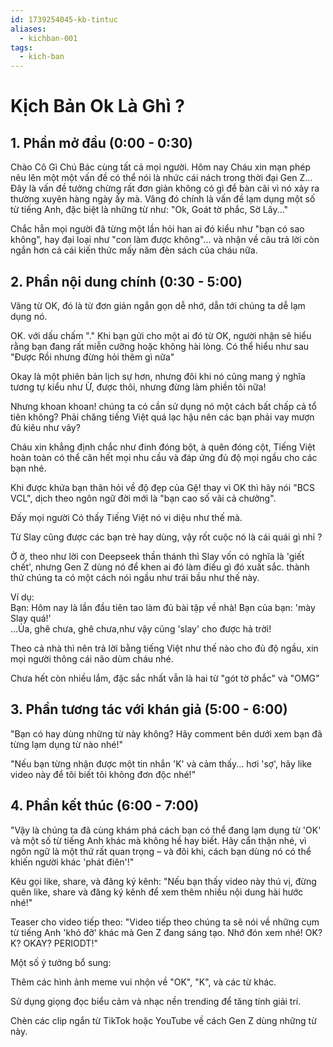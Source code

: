 ```yaml
---
id: 1739254045-kb-tintuc
aliases:
  - kichban-001
tags:
  - kich-ban
---
```


# Kịch Bản Ok Là Ghì ?

## 1. Phần mở đầu (0:00 - 0:30)

Chào Cô Gì Chú Bác cùng tất cả mọi người. Hôm nay Cháu xin mạn phép nêu lên một một vấn đề có thể nói là nhức cái nách trong thời đại Gen Z... Đây là vấn đề tưởng chừng rất đơn giản không có gì để bàn cãi vì nó xảy ra thường xuyên hàng ngày ấy mà. Vâng đó chính là vấn đề lạm dụng một số từ tiếng Anh, đặc biệt là những từ như: "Ok, Goát tờ phắc, Sờ Lây..." 

Chắc hẳn mọi người đã từng một lần hỏi han ai đó kiểu như "bạn có sao không", hay đại loại như "con làm được không"... và nhận về câu trả lời còn ngắn hơn cả cái kiến thức mấy năm đèn sách của cháu nữa.

## 2. Phần nội dung chính (0:30 - 5:00)

Vâng từ OK, đó là từ đơn giản ngắn gọn dễ nhớ, dẫn tới chúng ta dễ lạm dụng nó.

OK. với dấu chấm "."
Khi bạn gửi cho một ai đó từ OK, người nhận sẽ hiểu rằng bạn đang rất miễn cưỡng hoặc không hài lòng. Có thể hiểu như sau "Được Rồi nhưng đừng hỏi thêm gì nữa"

Okay là một phiên bản lịch sự hơn, nhưng đôi khi nó cũng mang ý nghĩa tương tự kiểu như Ừ, được thôi, nhưng đừng làm phiền tôi nữa!

Nhưng khoan khoan! chúng ta có cần sử dụng nó một cách bất chấp cả tổ tiên không?
Phải chăng tiếng Việt quá lạc hậu nên các bạn phải vay mượn đủ kiêu như vây?

Cháu xin khẳng định chắc như đinh đóng bột, à quên đóng cột, Tiếng Việt hoàn toàn có thể cân hết mọi nhu cầu và đáp ứng đủ độ mọi ngầu cho các bạn nhé.

Khi được khứa bạn thân hỏi về độ đẹp của Gệ! thay vì OK thì hãy nói "BCS VCL", dịch theo ngôn ngữ đời mới là "bạn cao số vãi cả chưởng".

Đấy mọi người Có thấy Tiếng Việt nó vi diệu như thế mà.

Từ Slay cũng được các bạn trẻ hay dùng, vậy rốt cuộc nó là cái quái gì nhỉ ?

Ờ ờ, theo như lời con Deepseek thần thánh thì Slay vốn có nghĩa là 'giết chết', nhưng Gen Z dùng nó để khen ai đó làm điều gì đó xuất sắc. thành thử chúng ta có một cách nói ngầu như trái bầu như thế này.

Ví dụ:  
Bạn: Hôm nay là lần đầu tiên tao làm đủ bài tập về nhà!
Bạn của bạn: 'mày Slay quá!'  
...Ủa, ghê chưa, ghê chưa,như vậy cũng 'slay' cho được hả trời!

Theo cả nhà thì nên trả lời bằng tiếng Việt như thế nào cho đủ độ ngầu, xin mọi người thông cái não dùm cháu nhé.

Chưa hết còn nhiều lắm, đặc sắc nhất vẫn là hai từ "gót tờ phắc" và "OMG"


## 3. Phần tương tác với khán giả (5:00 - 6:00)

"Bạn có hay dùng những từ này không? Hãy comment bên dưới xem bạn đã từng lạm dụng từ nào nhé!"

"Nếu bạn từng nhận được một tin nhắn 'K' và cảm thấy... hơi 'sợ', hãy like video này để tôi biết tôi không đơn độc nhé!"  

## 4. Phần kết thúc (6:00 - 7:00)

"Vậy là chúng ta đã cùng khám phá cách bạn có thể đang lạm dụng từ 'OK' và một số từ tiếng Anh khác mà không hề hay biết. Hãy cẩn thận nhé, vì ngôn ngữ là một thứ rất quan trọng – và đôi khi, cách bạn dùng nó có thể khiến người khác 'phát điên'!"

Kêu gọi like, share, và đăng ký kênh: "Nếu bạn thấy video này thú vị, đừng quên like, share và đăng ký kênh để xem thêm nhiều nội dung hài hước nhé!"

Teaser cho video tiếp theo: "Video tiếp theo chúng ta sẽ nói về những cụm từ tiếng Anh 'khó đỡ' khác mà Gen Z đang sáng tạo. Nhớ đón xem nhé! OK? K? OKAY? PERIODT!"  

Một số ý tưởng bổ sung:

Thêm các hình ảnh meme vui nhộn về "OK", "K", và các từ khác.

Sử dụng giọng đọc biểu cảm và nhạc nền trending để tăng tính giải trí.

Chèn các clip ngắn từ TikTok hoặc YouTube về cách Gen Z dùng những từ này.
